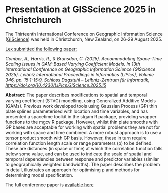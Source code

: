 # Presentation at GISScience 2025 in Christchurch

The Thirteenth International Conference on Geographic Information Science ([GIScience](https://giscience2025.org/)) was held in Christchurch, New Zealand, on 26-29 August 2025.

<ins>  Lex submitted the following paper: </ins> 

_Comber, A., Harris, R., & Brunsdon, C. (2025). Accommodating Space-Time Scaling Issues in GAM-Based Varying Coefficient Models.  In 13th International Conference on Geographic Information Science (GIScience 2025). Leibniz International Proceedings in Informatics (LIPIcs), Volume 346, pp. 15:1-15:9, Schloss Dagstuhl – Leibniz-Zentrum für Informatik, https://doi.org/10.4230/LIPIcs.GIScience.2025.15_

**Abstract**: The paper describes modifications to spatial and temporal varying coefficient (STVC) modelling, using Generalized Additive Models (GAMs). Previous work developed tools using Gaussian Process
(GP) thin plate splines parameterised with location and time variables, and has presented a spacetime toolkit in the stgam R package, providing wrapper functions to the mgcv R package. However,
whilst thin plate smooths with GP bases are acceptable for working with spatial problems they are not for working with space and time combined. A more robust approach is to use a tensor product
smooth with GP basis. However, these in turn require correlation function length scale or range parameters (ρ) to be defined. These are distances (in space or time) at which the correlation function
falls below some value, and can be used to indicate the scale of spatial and temporal dependencies between response and predictor variables (similar to geographically weighted bandwidths). The
paper describes the problem in detail, illustrates an approach for optimising ρ and methods for determining model specification.

The full conference paper is [available here]([https://github.com/Urban-Analytics/INTEGRATE/presentations/GISSCIENCE2-25/agile_hp_sp_v3.pdf)
